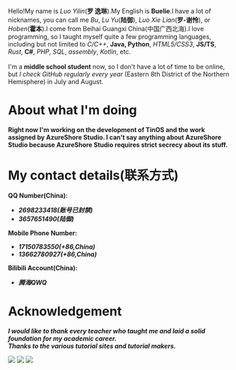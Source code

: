 Hello!My name is *Luo Yilin*(**罗 逸琳**).My English is **Buelie**.I have a lot of nicknames, you can call me *Bu*, *Lu Yu*(**陆御**), *Luo Xie Lian*(**罗-谢怜**), or *Hoben*(**霍本**).I come from Beihai Guangxi China(中国广西北海).I love programming, so I taught myself quite a few programming languages, including but not limited to *C/C++*, **Java, Python**, *HTML5/CSS3*, **JS/TS**, *Rust*, **C#**, *PHP*, *SQL*, *assembly*, *Kotlin*, etc.<br /><br />
I'm a **middle school student** now, so I don't have a lot of time to be online, but *I check GitHub regularly every year* (Eastern 8th District of the Northern Hemisphere) in July and August.

# About what I'm doing
**Right now I'm working on the development of TinOS and the work assigned by AzureShore Studio. I can't say anything about AzureShore Studio because AzureShore Studio requires strict secrecy about its stuff.**

# My contact details(联系方式)
**QQ Number(China):**
  * ***2698233418(账号已封禁)***
  * ***3657651490(陆御)***

**Mobile Phone Number:**
  * ***17150783550(+86,China)***
  * ***13662780927(+86,China)***

**Bilibili Account(China):**
  * ***腾海QWQ***

# Acknowledgement
***I would like to thank every teacher who taught me and laid a solid foundation for my academic career.*** <br />
***Thanks to the various tutorial sites and tutorial makers.*** <br />

<img src="https://api.fishwo.com/badge/diy/TinOS作者/陆御(罗逸琳)?right_color=0066FF&radius=4">  <img src="https://api.fishwo.com/badge/diy/Rucker作者/陆御(罗逸琳)?right_color=0066FF&radius=4">  <img src="https://api.fishwo.com/badge/kook/KOOK开发者?radius=4">

